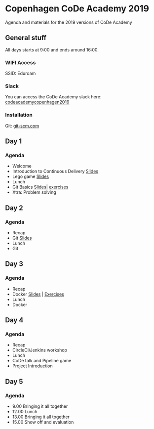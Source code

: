 # Copenhagen CoDe Academy 2019

Agenda and materials for the 2019 versions of CoDe Academy

## General stuff

All days starts at 9:00 and ends around 16:00.

### WIFI Access
SSID: Eduroam 

### Slack
You can access the CoDe Academy slack here: [codeacademycopenhagen2019](https://join.slack.com/t/codeacademycph2019/shared_invite/enQtNjY5MjQzNjE2MTYzLTI2ZDA4NjI4NWY3OWE0MzkyY2JmOWY5OWZhY2YxMjQ2Nzk0Y2RlMjdmNjBlMjJjNTZhYTcyY2MwNDdmY2JkMWM)

### Installation
Git: [git-scm.com](https://git-scm.com/)


## Day 1
### Agenda
* Welcome
* Introduction to Continuous Delivery [Slides](https://docs.google.com/presentation/d/e/2PACX-1vRQRsg9TsPIJvvsT4_lPWL_Dy12OcZSL7P1PH6IkgWwRgrWCCkRxjFBVtzE0cz4qx0jgA5p0d2iELN7/pub?start=false&loop=false&delayms=3000)
* Lego game [Slides](http://code.praqma.com/reveals/code-academy/lego-scrum/#/)
* Lunch
* Git Basics [Slides](https://files.slack.com/files-pri/TL2EKBW23-FL1AJ0RRB/download/copy_of_git_for_students_-_day_one.pdf)| [exercises](https://github.com/praqma-training/git-katas)
* Xtra: Problem solving



## Day 2
### Agenda
* Recap
* Git [Slides](https://files.slack.com/files-pri/TL2EKBW23-FL4BV7E06/download/git_-_academy_dtu_2019.pdf)
* Lunch
* Git

## Day 3

### Agenda

* Recap
* Docker [Slides](http://cloud.coffeedrop.dk/s/fPzdfHnn8nip9GP) | [Exercises](https://github.com/praqma-training/docker-katas)
* Lunch
* Docker 


## Day 4

### Agenda

* Recap
* CircleCI/Jenkins workshop
* Lunch
* CoDe talk and Pipeline game
* Project Introduction

## Day 5
### Agenda

* 9.00 Bringing it all together
* 12.00 Lunch
* 13.00 Bringing it all together
* 15.00 Show off and evaluation

